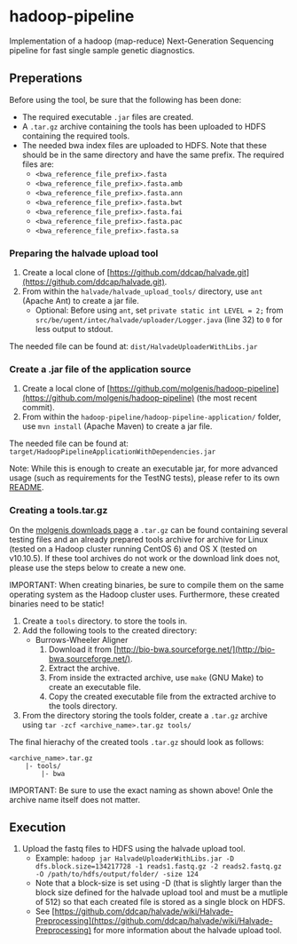 # hadoop-pipeline
Implementation of a hadoop (map-reduce) Next-Generation Sequencing pipeline for fast single sample genetic diagnostics.

## Preperations
Before using the tool, be sure that the following has been done:

* The required executable `.jar` files are created.
* A `.tar.gz` archive containing the tools has been uploaded to HDFS containing the required tools.
* The needed bwa index files are uploaded to HDFS. Note that these should be in the same directory and have the same prefix. The required files are:
	* `<bwa_reference_file_prefix>.fasta`
	* `<bwa_reference_file_prefix>.fasta.amb`
	* `<bwa_reference_file_prefix>.fasta.ann`
	* `<bwa_reference_file_prefix>.fasta.bwt`
	* `<bwa_reference_file_prefix>.fasta.fai`
	* `<bwa_reference_file_prefix>.fasta.pac`
	* `<bwa_reference_file_prefix>.fasta.sa`

### Preparing the halvade upload tool
1. Create a local clone of [https://github.com/ddcap/halvade.git](https://github.com/ddcap/halvade.git).
2. From within the `halvade/halvade_upload_tools/` directory, use `ant` (Apache Ant) to create a jar file.
	* Optional: Before using `ant`, set `private static int LEVEL = 2;` from `src/be/ugent/intec/halvade/uploader/Logger.java` (line 32) to `0` for less output to stdout. 

The needed file can be found at: `dist/HalvadeUploaderWithLibs.jar`

### Create a .jar file of the application source
1. Create a local clone of [https://github.com/molgenis/hadoop-pipeline](https://github.com/molgenis/hadoop-pipeline) (the most recent commit).
2. From within the `hadoop-pipeline/hadoop-pipeline-application/` folder, use `mvn install` (Apache Maven) to create a jar file.

The needed file can be found at: `target/HadoopPipelineApplicationWithDependencies.jar`

Note: While this is enough to create an executable jar, for more advanced usage (such as requirements for the TestNG tests), please refer to its own [README](./hadoop-pipeline-application/README.md).

### Creating a tools.tar.gz
On the [molgenis downloads page](https://molgenis26.target.rug.nl/downloads/hadoop/) a `.tar.gz` can be found containing several testing files and an already prepared tools archive for archive for Linux (tested on a Hadoop cluster running CentOS 6) and OS X (tested on v10.10.5). If these tool archives do not work or the download link does not, please use the steps below to create a new one.

IMPORTANT: When creating binaries, be sure to compile them on the same operating system as the Hadoop cluster uses. Furthermore, these created binaries need to be static!

1. Create a `tools` directory. to store the tools in.
2. Add the following tools to the created directory:
	* Burrows-Wheeler Aligner
		1. Download it from [http://bio-bwa.sourceforge.net/](http://bio-bwa.sourceforge.net/).
		2. Extract the archive.
		3. From inside the extracted archive, use `make` (GNU Make) to create an executable file.
		4. Copy the created executable file from the extracted archive to the tools directory.
3. From the directory storing the tools folder, create a `.tar.gz` archive using `tar -zcf <archive_name>.tar.gz tools/`

The final hierachy of the created tools `.tar.gz` should look as follows:

	<archive_name>.tar.gz
		|- tools/
			|- bwa

IMPORTANT: Be sure to use the exact naming as shown above! Onle the archive name itself does not matter.

## Execution
1. Upload the fastq files to HDFS using the halvade upload tool.
	* Example: `hadoop jar HalvadeUploaderWithLibs.jar -D dfs.block.size=134217728 -1 reads1.fastq.gz -2 reads2.fastq.gz -O /path/to/hdfs/output/folder/ -size 124`
	* Note that a block-size is set using -D (that is slightly larger than the block size defined for the halvade upload tool and must be a mutliple of 512) so that each created file is stored as a single block on HDFS.
	* See [https://github.com/ddcap/halvade/wiki/Halvade-Preprocessing](https://github.com/ddcap/halvade/wiki/Halvade-Preprocessing) for more information about the halvade upload tool.
